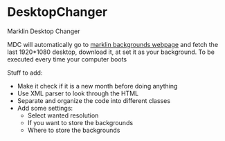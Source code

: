 # DesktopChanger
Marklin Desktop Changer

MDC will automatically go to <a href="https://www.maerklin.de/de/service/multimedia/hintergrundbilder/hintergrundbilder/">marklin backgrounds webpage</a> and fetch the last 1920*1080 desktop, download it, at set it as your background.
To be executed every time your computer boots


Stuff to add:
 - Make it check if it is a new month before doing anything
 - Use XML parser to look through the HTML
 - Separate and organize the code into different classes
 - Add some settings:
   - Select wanted resolution
   - If you want to store the backgrounds
   - Where to store the backgrounds
